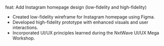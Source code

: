 feat: Add Instagram homepage design (low-fidelity and high-fidelity)

- Created low-fidelity wireframe for Instagram homepage using Figma.
- Developed high-fidelity prototype with enhanced visuals and user interactions.
- Incorporated UI/UX principles learned during the NxtWave UI/UX Mega Workshop.
